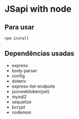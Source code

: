 # JSapi with node

## Para usar
```bash
npm install 
```

## Dependências usadas

- express
- body-parser
- config
- dotenv
- express-list-endpoits
- jsonwebtoken(jwt)
- mysql2
- sequelize
- bcrypt
- nodemon